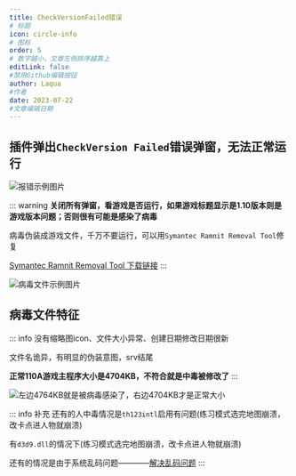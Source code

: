 ```yaml
---
title: CheckVersionFailed错误
# 标题
icon: circle-info
# 图标
order: 5
# 数字越小，文章左侧排序越靠上
editLink: false
#禁用Github编辑按钮
author: Laqua
#作者
date: 2023-07-22
#文章编辑日期
---
```



## **插件弹出```CheckVersion Failed```错误弹窗，无法正常运行**


![报错示例图片](https://bu.dusays.com/2023/08/20/64e214492841a.png)

::: warning
**关闭所有弹窗，看游戏是否运行，如果游戏标题显示是1.10版本则是游戏版本问题；否则很有可能是感染了病毒**

病毒伪装成游戏文件，千万不要运行，可以用```Symantec Ramnit Removal Tool```修复 

[Symantec Ramnit Removal Tool 下载链接](https://pan.baidu.com/s/1D8d4eSvuIRnba0x3202aAQ?pwd=xukd)
:::



![病毒文件示例图片](https://bu.dusays.com/2023/08/20/64e214549ddf7.png)

## **病毒文件特征**

::: info
没有缩略图icon、文件大小异常、创建日期修改日期很新

文件名诡异，有明显的伪装意图，srv结尾

**正常110A游戏主程序大小是4704KB，不符合就是中毒被修改了**
:::

![左边4764KB就是被病毒感染了，右边4704KB才是正常大小](https://bu.dusays.com/2023/08/20/64e21469d5b5d.png)


::: info 补充
还有的人中毒情况是```th123intl```启用有问题(练习模式选完地图崩溃，改卡点进人物就崩溃)

有```d3d9.dll```的情况下(练习模式选完地图崩溃，改卡点进人物就崩溃)

还有的情况是由于系统乱码问题————[解决乱码问题](EncodingError.md)
:::


